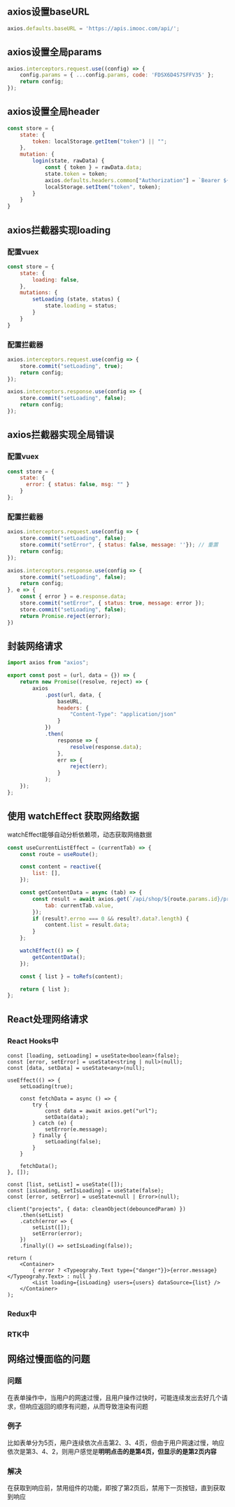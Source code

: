 ## axios设置baseURL

```js
axios.defaults.baseURL = 'https://apis.imooc.com/api/';
```



## axios设置全局params

```js
axios.interceptors.request.use((config) => {
    config.params = { ...config.params, code: 'FDSX6D4S7SFFV35' };
    return config;
});
```



## axios设置全局header

```js
const store = {
    state: {
        token: localStorage.getItem("token") || "";
    },
    mutation: {
        login(state, rawData) {
            const { token } = rawData.data;
            state.token = token;
            axios.defaults.headers.common["Authorization"] = `Bearer ${token}`;
            localStorage.setItem("token", token);
        }
    }
}
```



## axios拦截器实现loading

### 配置vuex

```js
const store = {
    state: {
        loading: false,
    },
    mutations: {
        setLoading (state, status) {
            state.loading = status;
        }
    }
}
```

### 配置拦截器

```js
axios.interceptors.request.use(config => {
    store.commit("setLoading", true);
    return config;
});

axios.interceptors.response.use(config => {
    store.commit("setLoading", false);
    return config;
});
```



## axios拦截器实现全局错误

### 配置vuex

```js
const store = {
    state: {
      error: { status: false, msg: "" } 
    }
};
```

### 配置拦截器

```js
axios.interceptors.request.use(config => {
    store.commit("setLoading", false);
    store.commit("setError", { status: false, message: ''}); // 重置
    return config;
});

axios.interceptors.response.use(config => {
    store.commit("setLoading", false);
    return config;
}, e => {
    const { error } = e.response.data;
    store.commit("setError", { status: true, message: error });
    store.commit("setLoading", false);
    return Promise.reject(error);
})
```



## 封装网络请求

```js
import axios from "axios";

export const post = (url, data = {}) => {
    return new Promise((resolve, reject) => {
        axios
            .post(url, data, {
                baseURL,
                headers: {
                    "Content-Type": "application/json"
                }
            })
            .then(
                response => {
                    resolve(response.data);
                },
                err => {
                    reject(err);
                }
        	);
    });
};
```



## 使用 watchEffect 获取网络数据
watchEffect能够自动分析依赖项，动态获取网络数据

```js
const useCurrentListEffect = (currentTab) => {
    const route = useRoute();

    const content = reactive({
        list: [],
    });

    const getContentData = async (tab) => {
        const result = await axios.get(`/api/shop/${route.params.id}/products`, {
            tab: currentTab.value,
        });
        if (result?.errno === 0 && result?.data?.length) {
            content.list = result.data;
        }
    };

    watchEffect(() => {
        getContentData();
    });

    const { list } = toRefs(content);

    return { list };
};
```



## React处理网络请求

### React Hooks中

```tsx
const [loading, setLoading] = useState<boolean>(false);
const [error, setError] = useState<string | null>(null);
const [data, setData] = useState<any>(null);

useEffect(() => {
    setLoading(true);
    
    const fetchData = async () => {
        try {
            const data = await axios.get("url");
            setData(data);
        } catch (e) {
            setError(e.message);
        } finally {
            setLoading(false);
        }
    }
    
    fetchData();
}, []);
```

```tsx
const [list, setList] = useState([]);
const [isLoading, setIsLoading] = useState(false);
const [error, setError] = useState<null | Error>(null);

client("projects", { data: cleanObject(debouncedParam) })
	.then(setList)
	.catch(error => {
    	setList([]);
    	setError(error);
	})
	.finally(() => setIsLoading(false));

return (
	<Container>
    	{ error ? <Typeograhy.Text type={"danger"}}>{error.message}</Typeograhy.Text> : null }
        <List loading={isLoading} users={users} dataSource={list} />
    </Container>
);
```

### Redux中

### RTK中



## 网络过慢面临的问题

### 问题

在表单操作中，当用户的网速过慢，且用户操作过快时，可能连续发出去好几个请求，但响应返回的顺序有问题，从而导致渲染有问题

### 例子

比如表单分为5页，用户连续依次点击第2、3、4页，但由于用户网速过慢，响应依次是第3、4、2，则用户感觉是**明明点击的是第4页，但显示的是第2页内容**

### 解决

在获取到响应前，禁用组件的功能，即按了第2页后，禁用下一页按钮，直到获取到响应